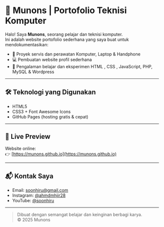 # 💼 Munons | Portofolio Teknisi Komputer

Halo! Saya **Munons**, seorang pelajar dan teknisi komputer.  
Ini adalah website portofolio sederhana yang saya buat untuk mendokumentasikan:

- 🔧 Proyek servis dan perawatan Komputer, Laptop & Handphone
- 💻 Pembuatan website profil sederhana
- 🧠 Pengalaman belajar dan eksperimen HTML , CSS , JavaScript, PHP, MySQL & Wordpress

---

## 🛠 Teknologi yang Digunakan

- HTML5
- CSS3 + Font Awesome Icons
- GitHub Pages (hosting gratis & cepat)

---

## 🔗 Live Preview

Website online:  
👉 [https://munons.github.io](https://munons.github.io)

---

## 📬 Kontak Saya

- Email: [soonhiru@gmail.com](mailto:soonhiru@gmail.com)  
- Instagram: [@ahmdmhjir28](https://instagram.com/ahmdmhjir28)  
- YouTube: [@soonhiru](https://youtube.com/@soonhiru)

---

> Dibuat dengan semangat belajar dan keinginan berbagi karya.  
> © 2025 Munons
